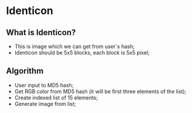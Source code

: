 # Identicon

## What is Identicon?
* This is image which we can get from user`s hash;
* Identicon should be 5x5 blocks, each block is 5x5 pixel;  

## Algorithm
* User input to MD5 hash;
* Get RGB color from MD5 hash (it will be first three elements of the list);
* Create indexed list of 15 elements;
* Generate image from list;
